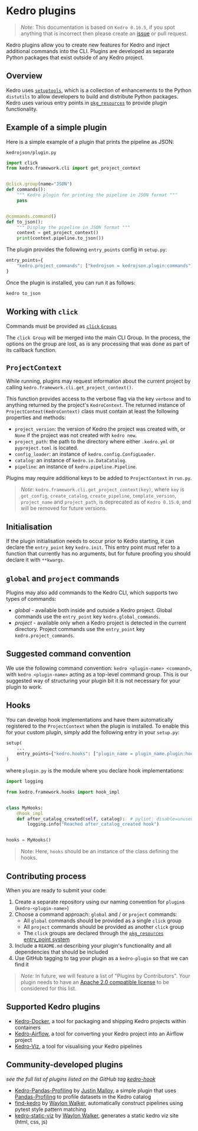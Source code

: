 # Kedro plugins


> *Note:* This documentation is based on `Kedro 0.16.5`, if you spot anything that is incorrect then please create an [issue](https://github.com/quantumblacklabs/kedro/issues) or pull request.

Kedro plugins allow you to create new features for Kedro and inject additional commands into the CLI. Plugins are developed as separate Python packages that exist outside of any Kedro project.

## Overview

Kedro uses [`setuptools`](https://setuptools.readthedocs.io/en/latest/setuptools.html), which is a collection of enhancements to the Python `distutils` to allow developers to build and distribute Python packages. Kedro uses various entry points in [`pkg_resources`](https://setuptools.readthedocs.io/en/latest/setuptools.html#dynamic-discovery-of-services-and-plugins) to provide plugin functionality.

## Example of a simple plugin

Here is a simple example of a plugin that prints the pipeline as JSON:

`kedrojson/plugin.py`

```python
import click
from kedro.framework.cli import get_project_context


@click.group(name="JSON")
def commands():
    """ Kedro plugin for printing the pipeline in JSON format """
    pass


@commands.command()
def to_json():
    """ Display the pipeline in JSON format """
    context = get_project_context()
    print(context.pipeline.to_json())
```

The plugin provides the following `entry_points` config in `setup.py`:

```python
entry_points={
    "kedro.project_commands": ["kedrojson = kedrojson.plugin:commands"],
}
```

Once the plugin is installed, you can run it as follows:
```bash
kedro to_json
```

## Working with `click`

Commands must be provided as [`click` `Groups`](https://click.palletsprojects.com/en/7.x/api/#click.Group)

The `click Group` will be merged into the main CLI Group. In the process, the options on the group are lost, as is any processing that was done as part of its callback function.


## `ProjectContext`

While running, plugins may request information about the current project by calling `kedro.framework.cli.get_project_context()`.

This function provides access to the verbose flag via the key `verbose` and to anything returned by the project's `KedroContext`. The returned instance of `ProjectContext(KedroContext)` class must contain at least the following properties and methods:

* `project_version`: the version of Kedro the project was created with, or `None` if the project was not created with `kedro new`.
* `project_path`: the path to the directory where either `.kedro.yml` or `pyproject.toml` is located.
* `config_loader`: an instance of `kedro.config.ConfigLoader`.
* `catalog`: an instance of `kedro.io.DataCatalog`.
* `pipeline`: an instance of `kedro.pipeline.Pipeline`.


Plugins may require additional keys to be added to `ProjectContext` in `run.py`.


>*Note*: `kedro.framework.cli.get_project_context(key)`, where `key` is `get_config`, `create_catalog`, `create_pipeline`, `template_version`, `project_name` and `project_path`, is deprecated as of `Kedro 0.15.0`, and will be removed for future versions.

## Initialisation

If the plugin initialisation needs to occur prior to Kedro starting, it can declare the `entry_point` key `kedro.init`. This entry point must refer to a function that currently has no arguments, but for future proofing you should declare it with `**kwargs`.

## `global` and `project` commands

Plugins may also add commands to the Kedro CLI, which supports two types of commands:

* _global_ - available both inside and outside a Kedro project. Global commands use the `entry_point` key `kedro.global_commands`.
* _project_ - available only when a Kedro project is detected in the current directory. Project commands use the `entry_point` key `kedro.project_commands`.

## Suggested command convention

We use the following command convention: `kedro <plugin-name> <command>`, with `kedro <plugin-name>` acting as a top-level command group. This is our suggested way of structuring your plugin bit it is not necessary for your plugin to work.

## Hooks

You can develop hook implementations and have them automatically registered to the `ProjectContext` when the plugin is installed. To enable this for your custom plugin, simply add the following entry in your `setup.py`:

```python
setup(
    ...
    entry_points={"kedro.hooks": ["plugin_name = plugin_name.plugin:hooks"]},
)
```

where `plugin.py` is the module where you declare hook implementations:

```python
import logging

from kedro.framework.hooks import hook_impl


class MyHooks:
    @hook_impl
    def after_catalog_created(self, catalog):  # pylint: disable=unused-argument
        logging.info("Reached after_catalog_created hook")


hooks = MyHooks()
```

> Note: Here, `hooks` should be an instance of the class defining the hooks.

## Contributing process

When you are ready to submit your code:

1. Create a separate repository using our naming convention for `plugin`s (`kedro-<plugin-name>`)
2. Choose a command approach: `global` and / or `project` commands:
   - All `global` commands should be provided as a single `click` group
   - All `project` commands should be provided as another `click` group
   - The `click` groups are declared through the [`pkg_resources` entry_point system](https://setuptools.readthedocs.io/en/latest/setuptools.html#dynamic-discovery-of-services-and-plugins)
3. Include a `README.md` describing your plugin's functionality and all dependencies that should be included
4. Use GitHub tagging to tag your plugin as a `kedro-plugin` so that we can find it

>*Note:* In future, we will feature a list of "Plugins by Contributors". Your plugin needs to have an [Apache 2.0 compatible license](https://www.apache.org/legal/resolved.html#category-a) to be considered for this list.


## Supported Kedro plugins

- [Kedro-Docker](https://github.com/quantumblacklabs/kedro-docker), a tool for packaging and shipping Kedro projects within containers
- [Kedro-Airflow](https://github.com/quantumblacklabs/kedro-airflow), a tool for converting your Kedro project into an Airflow project
- [Kedro-Viz](https://github.com/quantumblacklabs/kedro-viz), a tool for visualising your Kedro pipelines

## Community-developed plugins
_see the full list of plugins listed on the GitHub tag [kedro-hook](https://github.com/topics/kedro-hook)_

- [Kedro-Pandas-Profiling](https://github.com/BrickFrog/kedro-pandas-profiling) by [Justin Malloy](https://github.com/BrickFrog), a simple plugin that uses [Pandas-Profiling](https://github.com/pandas-profiling/pandas-profiling) to profile datasets in the Kedro catalog
- [find-kedro](https://github.com/WaylonWalker/find-kedro) by [Waylon Walker](https://github.com/WaylonWalker), automatically construct pipelines using pytest style pattern matching
- [kedro-static-viz](https://github.com/WaylonWalker/kedro-static-viz) by [Waylon Walker](https://github.com/WaylonWalker), generates a static kedro viz site (html, css, js)

